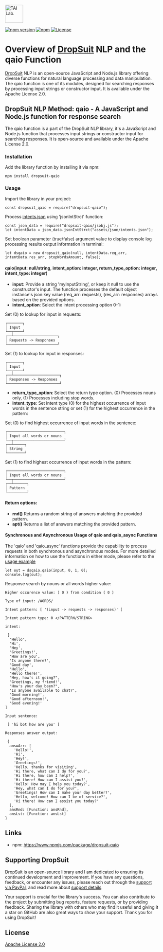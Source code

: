 [<img alt="TAI Lab." width="59px" src="https://github.com/ladooniani/Terbinari-CBM-Robot/blob/main/images/dropsuit.png" />](https://github.com/ladooniani/dropsuit#readme)

[![npm version](https://img.shields.io/npm/v/dropsuit-qaio.svg?style=flat)](https://www.npmjs.com/package/dropsuit-qaio) [![npm](https://img.shields.io/npm/dt/dropsuit-qaio.svg?style=flat-square)](https://www.npmjs.com/package/dropsuit-qaio) [![License](https://img.shields.io/npm/l/dropsuit-qaio.svg)](https://www.npmjs.com/package/dropsuit-qaio)

# Overview of [DropSuit](https://github.com/ladooniani/dropsuit#readme) NLP and the qaio Function

[DropSuit](https://github.com/ladooniani/dropsuit#readme) NLP is an open-source JavaScript and Node.js library offering diverse functions for natural language processing and data manipulation. The qaio function is one of its modules, designed for searching responses by processing input strings or constructor input. It is available under the Apache License 2.0.

## DropSuit NLP Method: qaio - A JavaScript and Node.js function for response search

The qaio function is a part of the DropSuit NLP library, it's a JavaScript and Node.js function that processes input strings or constructor input for searching responses. It is open-source and available under the Apache License 2.0.

### Installation

Add the library function by installing it via npm:

```
npm install dropsuit-qaio
```

### Usage

Import the library in your project:

```
const dropsuit_qaio = require("dropsuit-qaio");

```

Process [intents.json](https://github.com/ladooniani/dropsuit-qaio/blob/main/test/intents.json) using 'jsonIntStrct' function:

```
const json_data = require("dropsuit-qaio/jsobj.js");
let intentData = json_data.jsonIntStrct("assets/json/intents.json");
```

Set boolean parameter (true/false) argument value to display console log processing results output information in terminal:

```
let dsqaio = new dropsuit_qaio(null, intentData.req_arr, intentData.res_arr, stopWordsAmount, false);
```

#### qaio(input: null/string, intent_option: integer, return_type_option: integer, intent_type: integer)

- **input**: Provide a string 'myInputString', or keep it null to use the constructor's input. The function processes the default object instance's json key value (req_arr: requests), (res_arr: responses) arrays based on the provided options.
- **intent_option**: Select the intent processing option 0-1:

Set (0) to lookup for input in requests:

```
┌───────┐
│ Input
└──┬────┘
┌──┴────────────────────┐
│ Requests -> Responses
└───────────────────────┘
```

Set (1) to lookup for input in responses:

```
┌───────┐
│ Input
└──┬────┘
┌──┴─────────────────────┐
│ Responses -> Responses
└────────────────────────┘
```

- **return_type_option**: Select the return type option. (0) Processes nouns only, (1) Processes including stop words.
- **intent_type**: Set intent type (0) for the highest occurrence of input words in the sentence string or set (1) for the highest occurrence in the pattern:

Set (0) to find highest occurrence of input words in the sentence:

```
┌──────────────────────────┐
│ Input all words or nouns
└──┬───────────────────────┘
┌──┴─────┐
│ String
└────────┘
```

Set (1) to find highest occurrence of input words in the pattern:

```
┌──────────────────────────┐
│ Input all words or nouns
└──┬───────────────────────┘
┌──┴──────┐
│ Pattern
└─────────┘
```

#### Return options:

- **rnd()** Returns a random string of answers matching the provided pattern.
- **apt()** Returns a list of answers matching the provided pattern.

#### Synchronous and Asynchronous Usage of qaio and qaio_async Functions

The 'qaio' and 'qaio_async' functions provide the capability to process requests in both synchronous and asynchronous modes. For more detailed information on how to use the functions in either mode, please refer to the [usage example](https://github.com/ladooniani/dropsuit-qaio/blob/main/test/index.test.js)

```
let out = dsqaio.qaio(input, 0, 1, 0);
console.log(out);
```

Response search by nouns or all words higher value:

```
Higher occurence value: ( 0 ) from condition ( 0 )

Type of input: /WORDS/

Intent pattern: [ '(input -> requests -> responses)' ]

Intent pattern type: 0 </PATTERN/STRING>

intent:

 [
  'Hello',
  'Hi',
  'Hey',
  'Greetings!',
  'How are you',
  'Is anyone there?',
  'Good day',
  'Hello',
  'Hello there!',
  "Hey, how's it going?",
  'Greetings, my friend!',
  "How's your day been?",
  'Is anyone available to chat?',
  'Good morning!',
  'Good afternoon!',
  'Good evening!'
]

Input sentence:

 [ 'hi bot how are you' ]

Responses answer output:

 {
  answArr: [
    'Hello!',
    'Hi',
    'Hey!',
    'Greetings!',
    'Hello, thanks for visiting',
    'Hi there, what can I do for you?',
    'Hi there, how can I help?',
    'Hi there! How can I assist you?',
    'Hello! How may I help you today?',
    'Hey, what can I do for you?',
    'Greetings! How can I make your day better?',
    'Hello, welcome! How can I be of service?',
    'Hi there! How can I assist you today?'
  ],
  ansRnd: [Function: ansRnd],
  ansLst: [Function: ansLst]
}

```

## Links

- npm: https://www.npmjs.com/package/dropsuit-qaio

## Supporting DropSuit

DropSuit is an open-source library and I am dedicated to ensuring its continued development and improvement. If you have any questions, feedback, or encounter any issues, please reach out through the [support via PayPal](https://www.paypal.com/paypalme/dropsuit?country.x=GE&locale.x=en_US), and read more about [support details](https://github.com/ladooniani/dropsuit/blob/main/Support.md).

Your support is crucial for the library's success. You can also contribute to the project by submitting bug reports, feature requests, or by providing feedback. Sharing the library with others who may find it useful and giving it a star on GitHub are also great ways to show your support. Thank you for using DropSuit!

## License

[Apache License 2.0](LICENSE.txt)